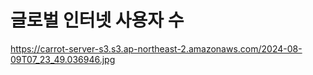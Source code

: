 # 글로벌 인터넷 사용자 수

https://carrot-server-s3.s3.ap-northeast-2.amazonaws.com/2024-08-09T07_23_49.036946.jpg
